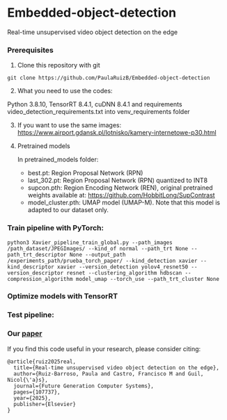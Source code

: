 # Embedded-object-detection
Real-time unsupervised video object detection on the edge
### Prerequisites
1. Clone this repository with git
```
git clone https://github.com/PaulaRuizB/Embedded-object-detection
```
2. What you need to use the codes:
   
Python 3.8.10, TensorRT 8.4.1, cuDNN 8.4.1 and requirements video_detection_requirements.txt into venv_requirements folder

3. If you want to use the same images: https://www.airport.gdansk.pl/lotnisko/kamery-internetowe-p30.html

4. Pretrained models
   
   In pretrained_models folder:
   * best.pt: Region Proposal Network (RPN)
   * last_302.pt: Region Proposal Network (RPN) quantized to INT8
   * supcon.pth: Region Encoding Network (REN), original pretrained weights available at: https://github.com/HobbitLong/SupContrast
   * model_cluster.pth: UMAP model (UMAP-M). Note that this model is adapted to our dataset only.
   
### Train pipeline with PyTorch:
```
python3 Xavier_pipeline_train_global.py --path_images /path_dataset/JPEGImages/ --kind_of normal --path_trt None --path_trt_descriptor None --output_path /experiments_path/prueba_torch_paper/ --kind_detection xavier --kind_descriptor xavier --version_detection yolov4_resnet50 --version_descriptor resnet --clustering_algorithm hdbscan --compression_algorithm model_umap --torch_use --path_trt_cluster None
```
### Optimize models with TensorRT

### Test pipeline:

### Our [paper](https://www.sciencedirect.com/science/article/pii/S0167739X25000329)
If you find this code useful in your research, please consider citing:

    @article{ruiz2025real,
      title={Real-time unsupervised video object detection on the edge},
      author={Ruiz-Barroso, Paula and Castro, Francisco M and Guil, Nicol{\'a}s},
      journal={Future Generation Computer Systems},
      pages={107737},
      year={2025},
      publisher={Elsevier}
    }
